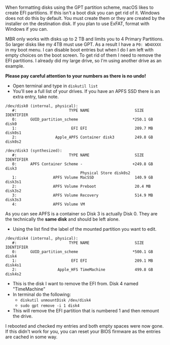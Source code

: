 When formatting disks using the GPT partition scheme, macOS likes to create EFI partitions. If this isn't a boot disk you can get rid of it. Windows does not do this by default. You must create them or they are created by the installer on the destination disk. If you plan to use ExFAT, format with Windows if you can.

MBR only works with disks up to 2 TB and limits you to 4 Primary Partitions. So larger disks like my 4TB must use GPT. As a result I have a `P0: WD4XXXX` in my boot menu. I can disable boot entries but when I do I am left with empty choices on the boot screen. To get rid of them I need to remove the EFI partitions. I already did my large drive, so I'm using another drive as an example.

**Please pay careful attention to your numbers as there is no undo!**

* Open terminal and type in `diskutil list`
* You'll see a full list of your drives. If you have an APFS SSD there is an extra entry, take note.

```
/dev/disk0 (internal, physical):
   #:                       TYPE NAME                    SIZE       IDENTIFIER
   0:      GUID_partition_scheme                        *250.1 GB   disk0
   1:                        EFI EFI                     209.7 MB   disk0s1
   2:                 Apple_APFS Container disk3         249.8 GB   disk0s2

/dev/disk3 (synthesized):
   #:                       TYPE NAME                    SIZE       IDENTIFIER
   0:      APFS Container Scheme -                      +249.8 GB   disk3
                                 Physical Store disk0s2
   1:                APFS Volume MacSSD                  140.9 GB   disk3s1
   2:                APFS Volume Preboot                 20.4 MB    disk3s2
   3:                APFS Volume Recovery                514.9 MB   disk3s3
   4:                APFS Volume VM
```

As you can see APFS is a container so Disk 3 is actually Disk 0. They are the technically the **same disk** and should be left alone.

* Using the list find the label of the mounted partition you want to edit.

```
/dev/disk4 (internal, physical):
   #:                       TYPE NAME                    SIZE       IDENTIFIER
   0:      GUID_partition_scheme                        *500.1 GB   disk4
   1:                        EFI EFI                     209.1 MB   disk4s1
   2:                  Apple_HFS TimeMachine             499.8 GB   disk4s2
```

* This is the disk I want to remove the EFI from. Disk 4 named "TimeMachine"
* In terminal do the following:
    * `diskutil unmountDisk /dev/disk4`
    * `sudo gpt remove -i 1 disk4`
* This will remove the EFI partition that is numbered 1 and then remount the drive.

I rebooted and checked my entries and both empty spaces were now gone. If this didn't work for you, you can reset your BIOS firmware as the entries are cached in some way.
